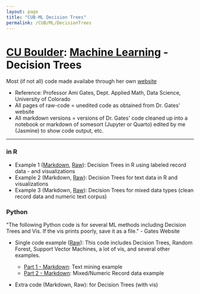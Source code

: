 ```yaml
---
layout: page
title: "CUB-ML Decision Trees"
permalink: /CUB/ML/DecisionTrees
---
```

# [CU Boulder](../../../CUB.md): [Machine Learning](../CUB-ML.md) - Decision Trees
Most (if not all) code made availabe through her own [website](https://gatesboltonanalytics.com/)

- Reference: Professor Ami Gates, Dept. Applied Math, Data Science, University of Colorado
- All pages of raw-code = unedited code as obtained from Dr. Gates' website
- All markdown versions = versions of Dr. Gates' code cleaned up into a notebook or markdown of somesort (Jupyter or Quarto) edited by me (Jasmine) to show code output, etc.

---

### in R
- Example 1 ([Markdown](Markdown/R-DecisionTrees-Ex1.html), [Raw](Raw/R-DecisionTrees-Ex1-Raw.html)): Decision Trees in R using labeled record data - and visualizations
- Example 2 (Markdown, [Raw](Raw/R-DecisionTrees-Ex2-Raw.html)): Decision Trees for text data in R and visualizations
- Example 3 (Markdown, [Raw](Raw/R-DecisionTrees-Ex3-Raw.html)): Decision Trees for mixed data types (clean record data and numeric text corpus)

### Python
"The following Python code is for several ML methods including Decision Trees and Vis. If the vis prints poorly, save it as a file." - Gates Website

- Single code example ([Raw](Raw/Python-DecisionTrees-Raw.html)): This code includes Decision Trees, Random Forest, Support Vector Machines, a lot of vis, and several other examples.
    - [Part 1 - Markdown](Markdown/Python-DecisionTrees.html#decision-trees): Text mining example
    - [Part 2 - Markdown](Markdown/Python-DecisionTrees-pt2.html#decision-trees): Mixed/Numeric Record data example
    
- Extra code (Markdown, Raw): for Decision Trees (with vis)